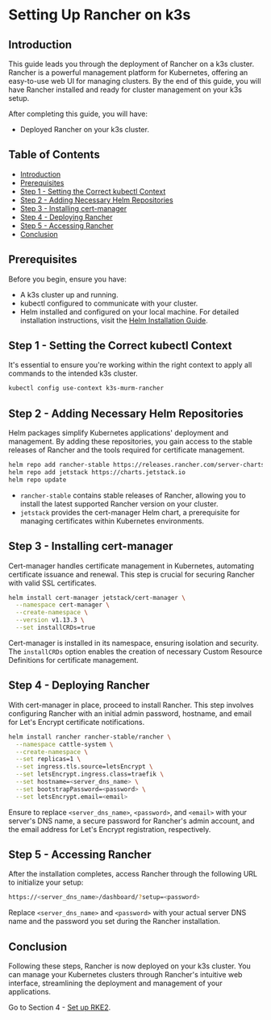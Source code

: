 # Setting Up Rancher on k3s

## Introduction

This guide leads you through the deployment of Rancher on a k3s cluster. Rancher is a powerful management platform for Kubernetes, offering an easy-to-use web UI for managing clusters. By the end of this guide, you will have Rancher installed and ready for cluster management on your k3s setup.

After completing this guide, you will have:

- Deployed Rancher on your k3s cluster.

## Table of Contents

- [Introduction](#introduction)
- [Prerequisites](#prerequisites)
- [Step 1 - Setting the Correct kubectl Context](#step-1---setting-the-correct-kubectl-context)
- [Step 2 - Adding Necessary Helm Repositories](#step-2---adding-necessary-helm-repositories)
- [Step 3 - Installing cert-manager](#step-3---installing-cert-manager)
- [Step 4 - Deploying Rancher](#step-4---deploying-rancher)
- [Step 5 - Accessing Rancher](#step-5---accessing-rancher)
- [Conclusion](#conclusion)

## Prerequisites

Before you begin, ensure you have:

- A k3s cluster up and running.
- kubectl configured to communicate with your cluster.
- Helm installed and configured on your local machine. For detailed installation instructions, visit the [Helm Installation Guide](https://helm.sh/docs/intro/install/).

## Step 1 - Setting the Correct kubectl Context

It's essential to ensure you're working within the right context to apply all commands to the intended k3s cluster.

```bash
kubectl config use-context k3s-murm-rancher
```

## Step 2 - Adding Necessary Helm Repositories

Helm packages simplify Kubernetes applications' deployment and management. By adding these repositories, you gain access to the stable releases of Rancher and the tools required for certificate management.

```bash
helm repo add rancher-stable https://releases.rancher.com/server-charts/stable
helm repo add jetstack https://charts.jetstack.io
helm repo update
```

- `rancher-stable` contains stable releases of Rancher, allowing you to install the latest supported Rancher version on your cluster.
- `jetstack` provides the cert-manager Helm chart, a prerequisite for managing certificates within Kubernetes environments.

## Step 3 - Installing cert-manager

Cert-manager handles certificate management in Kubernetes, automating certificate issuance and renewal. This step is crucial for securing Rancher with valid SSL certificates.

```bash
helm install cert-manager jetstack/cert-manager \
  --namespace cert-manager \
  --create-namespace \
  --version v1.13.3 \
  --set installCRDs=true
```

Cert-manager is installed in its namespace, ensuring isolation and security. The `installCRDs` option enables the creation of necessary Custom Resource Definitions for certificate management.

## Step 4 - Deploying Rancher

With cert-manager in place, proceed to install Rancher. This step involves configuring Rancher with an initial admin password, hostname, and email for Let's Encrypt certificate notifications.

```bash
helm install rancher rancher-stable/rancher \
  --namespace cattle-system \
  --create-namespace \
  --set replicas=1 \
  --set ingress.tls.source=letsEncrypt \
  --set letsEncrypt.ingress.class=traefik \
  --set hostname=<server_dns_name> \
  --set bootstrapPassword=<password> \
  --set letsEncrypt.email=<email>
```

Ensure to replace `<server_dns_name>`, `<password>`, and `<email>` with your server's DNS name, a secure password for Rancher's admin account, and the email address for Let's Encrypt registration, respectively.

## Step 5 - Accessing Rancher

After the installation completes, access Rancher through the following URL to initialize your setup:

```bash
https://<server_dns_name>/dashboard/?setup=<password>
```

Replace `<server_dns_name>` and `<password>` with your actual server DNS name and the password you set during the Rancher installation.

## Conclusion

Following these steps, Rancher is now deployed on your k3s cluster. You can manage your Kubernetes clusters through Rancher's intuitive web interface, streamlining the deployment and management of your applications.

Go to Section 4 - [Set up RKE2](../04-setup-rke2-cluster/README.md).
